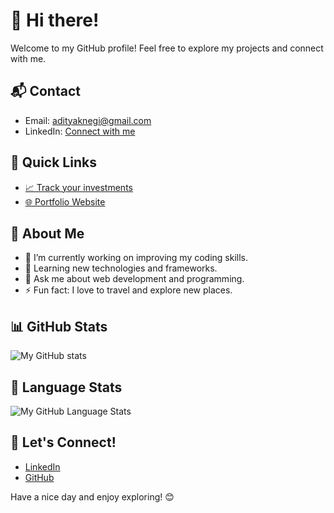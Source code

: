 # 👋 Hi there!

Welcome to my GitHub profile! Feel free to explore my projects and connect with me.

## 📬 Contact

- Email: [adityaknegi@gmail.com](mailto:adityaknegi@gmail.com)
- LinkedIn: [Connect with me](https://www.linkedin.com/in/negi1/)

## 🚀 Quick Links

- [📈 Track your investments](https://moneyfit.io/)
- [🌐 Portfolio Website](https://nextjs-git-main-adityaknegi.vercel.app/)

## 💼 About Me

- 🔭 I’m currently working on improving my coding skills.
- 🌱 Learning new technologies and frameworks.
- 💬 Ask me about web development and programming.
- ⚡ Fun fact: I love to travel and explore new places.

## 📊 GitHub Stats

![My GitHub stats](https://github-readme-stats.vercel.app/api?username=adityaknegi&show_icons=true&theme=transparent)

## 📌 Language Stats

![My GitHub Language Stats](https://github-readme-stats.vercel.app/api/top-langs/?username=adityaknegi&layout=compact&theme=transparent)

## 🤝 Let's Connect!

- [LinkedIn](https://www.linkedin.com/in/negi1/)
- [GitHub](https://github.com/adityaknegi)

Have a nice day and enjoy exploring! 😊
